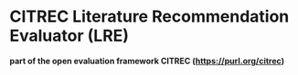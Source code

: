 # CITREC Literature Recommendation Evaluator (LRE)
**part of the open evaluation framework CITREC (https://purl.org/citrec)**
